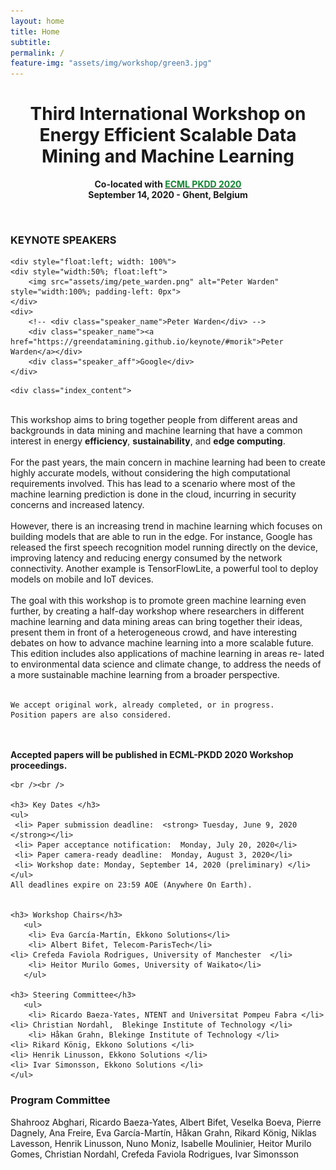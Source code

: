```yaml
---
layout: home
title: Home
subtitle:
permalink: /
feature-img: "assets/img/workshop/green3.jpg"
---
```

<h1 style="text-align: center">Third International Workshop on Energy Efficient Scalable Data Mining and Machine Learning</h1>

 <p style="text-align:center; font-weight:bold">Co-located with <a href="http://www.ecmlpkdd2020.org/" target="_blank" rel="noopener"> <span style="color:#10872F">ECML PKDD 2020</span></a> <br />
	September 14, 2020 - Ghent, Belgium <br />


</p>



<div class="index_main">
	<br />
  <div class="index_keynote">
    <div>
  		<h3>KEYNOTE SPEAKERS</h3>
    </div>

	<div style="float:left; width: 100%">
    <div style="width:50%; float:left">
        <img src="assets/img/pete_warden.png" alt="Peter Warden" style="width:100%; padding-left: 0px">
    </div>
    <div>
        <!-- <div class="speaker_name">Peter Warden</div> -->
        <div class="speaker_name"><a href="https://greendatamining.github.io/keynote/#morik">Peter Warden</a></div>
        <div class="speaker_aff">Google</div>
    </div>

  </div>
</div>

	<div class="index_content">
  <br />
This workshop aims to bring together people from different areas and 
backgrounds in data mining and machine learning that have a common 
interest in energy <strong>efficiency</strong>, <strong>sustainability</strong>, and <strong>edge computing</strong>.<br />
<br />
For the past years, the main concern in machine learning had been to 
create highly accurate models, without considering the high computational 
requirements involved. This has lead to a scenario where most of the 
machine learning prediction is done in the cloud, incurring in security 
concerns and increased latency.<br />
<br />
However, there is an increasing trend in machine learning which focuses 
on building models that are able to run in the edge. For instance, Google 
has released the first speech recognition model running directly on the device, 
improving latency and reducing energy consumed by the network connectivity. 
Another example is TensorFlowLite, a powerful tool to deploy models on mobile 
and IoT devices.<br />
<br />
The goal with this workshop is to promote green machine learning even further, 
by creating a half-day workshop where researchers in different machine 
learning and data mining areas can bring together their ideas, present them 
in front of a heterogeneous crowd, and have interesting debates on how to 
advance machine learning into a more scalable future. This edition includes 
also applications of machine learning in areas re- lated to environmental data 
science and climate change, to address the needs of a more sustainable machine 
learning from a broader perspective.<br />
<br />

	We accept original work, already completed, or in progress.
	Position papers are also considered.
  <br /><br />
  <strong>Accepted papers will be published in ECML-PKDD 2020 Workshop proceedings.</strong>



	<br /><br />

	<h3> Key Dates </h3>
	<ul>
	 <li> Paper submission deadline:  <strong> Tuesday, June 9, 2020 </strong></li>
	 <li> Paper acceptance notification:  Monday, July 20, 2020</li>
	 <li> Paper camera-ready deadline:  Monday, August 3, 2020</li>
	 <li> Workshop date: Monday, September 14, 2020 (preliminary) </li>
	</ul>
	All deadlines expire on 23:59 AOE (Anywhere On Earth).


	<h3> Workshop Chairs</h3>
	   <ul>
		<li> Eva García-Martín, Ekkono Solutions</li>
		<li> Albert Bifet, Telecom-ParisTech</li>
    <li> Crefeda Faviola Rodrigues, University of Manchester  </li>
		<li> Heitor Murilo Gomes, University of Waikato</li>
	   </ul>

	<h3> Steering Committee</h3>
	   <ul>
		<li> Ricardo Baeza-Yates, NTENT and Universitat Pompeu Fabra </li>
    <li> Christian Nordahl,  Blekinge Institute of Technology </li>
		<li> Håkan Grahn, Blekinge Institute of Technology </li>
    <li> Rikard König, Ekkono Solutions </li>
    <li> Henrik Linusson, Ekkono Solutions </li>
    <li> Ivar Simonsson, Ekkono Solutions </li>
	</ul>

  <h3>Program Committee</h3>
  Shahrooz Abghari, Ricardo Baeza-Yates, Albert Bifet, Veselka Boeva, Pierre Dagnely, Ana Freire, Eva García-Martín, Håkan Grahn, Rikard König, Niklas Lavesson, Henrik Linusson, Nuno Moniz, Isabelle Moulinier, Heitor Murilo Gomes, Christian Nordahl, Crefeda Faviola Rodrigues, Ivar Simonsson


  <!-- </div> -->


<!-- </div> -->
<!-- <br> -->
